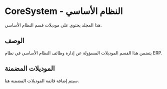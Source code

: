 # CoreSystem - النظام الأساسي

هذا المجلد يحتوي على موديلات قسم النظام الأساسي.

## الوصف

يتضمن هذا القسم الموديلات المسؤولة عن إدارة وظائف النظام الأساسي في نظام ERP.

## الموديلات المضمنة

سيتم إضافة قائمة الموديلات المضمنة هنا.
